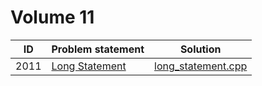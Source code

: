 # Volume 11

|  ID  |                         Problem statement                           |                  Solution                  |
|:----:|:--------------------------------------------------------------------|:------------------------------------------:|
| 2011 | [Long Statement](http://acm.timus.ru/problem.aspx?space=1&num=2011) | [long_statement.cpp](./long_statement.cpp) |
